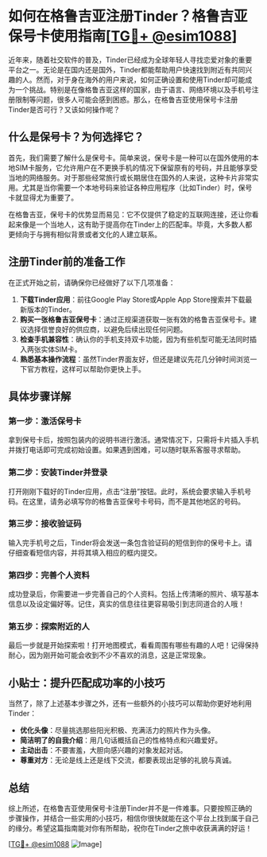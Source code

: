# 如何在格鲁吉亚注册Tinder？格鲁吉亚保号卡使用指南[[TG💪+ @esim1088](https://t.me/s/esim1088)]

近年来，随着社交软件的普及，Tinder已经成为全球年轻人寻找恋爱对象的重要平台之一。无论是在国内还是国外，Tinder都能帮助用户快速找到附近有共同兴趣的人。然而，对于身在海外的用户来说，如何正确设置和使用Tinder却可能成为一个挑战。特别是在像格鲁吉亚这样的国家，由于语言、网络环境以及手机号注册限制等问题，很多人可能会感到困惑。那么，在格鲁吉亚使用保号卡注册Tinder是否可行？又该如何操作呢？

## 什么是保号卡？为何选择它？

首先，我们需要了解什么是保号卡。简单来说，保号卡是一种可以在国外使用的本地SIM卡服务，它允许用户在不更换手机的情况下保留原有的号码，并且能够享受当地的网络服务。对于那些经常旅行或长期居住在国外的人来说，这种卡片非常实用。尤其是当你需要一个本地号码来验证各种应用程序（比如Tinder）时，保号卡就显得尤为重要了。

在格鲁吉亚，保号卡的优势显而易见：它不仅提供了稳定的互联网连接，还让你看起来像是一个当地人，这有助于提高你在Tinder上的匹配率。毕竟，大多数人都更倾向于与拥有相似背景或者文化的人建立联系。

## 注册Tinder前的准备工作

在正式开始之前，请确保你已经做好了以下几项准备：

1. **下载Tinder应用**：前往Google Play Store或Apple App Store搜索并下载最新版本的Tinder。
2. **购买一张格鲁吉亚保号卡**：通过正规渠道获取一张有效的格鲁吉亚保号卡。建议选择信誉良好的供应商，以避免后续出现任何问题。
3. **检查手机兼容性**：确认你的手机支持双卡功能，因为有些机型可能无法同时插入两张实体SIM卡。
4. **熟悉基本操作流程**：虽然Tinder界面友好，但还是建议先花几分钟时间浏览一下官方教程，这样可以帮助你更快上手。

## 具体步骤详解

### 第一步：激活保号卡

拿到保号卡后，按照包装内的说明书进行激活。通常情况下，只需将卡片插入手机并拨打电话即可完成初始设置。如果遇到困难，可以随时联系客服寻求帮助。

### 第二步：安装Tinder并登录

打开刚刚下载好的Tinder应用，点击“注册”按钮。此时，系统会要求输入手机号码。在这里，请务必填写你的格鲁吉亚保号卡号码，而不是其他地区的号码。

### 第三步：接收验证码

输入完手机号之后，Tinder将会发送一条包含验证码的短信到你的保号卡上。请仔细查看短信内容，并将其填入相应的框内提交。

### 第四步：完善个人资料

成功登录后，你需要进一步完善自己的个人资料。包括上传清晰的照片、填写基本信息以及设定偏好等。记住，真实的信息往往更容易吸引到志同道合的人哦！

### 第五步：探索附近的人

最后一步就是开始探索啦！打开地图模式，看看周围有哪些有趣的人吧！记得保持耐心，因为刚开始可能会收到不少不喜欢的消息，这是正常现象。

## 小贴士：提升匹配成功率的小技巧

当然了，除了上述基本步骤之外，还有一些额外的小技巧可以帮助你更好地利用Tinder：

- **优化头像**：尽量挑选那些阳光积极、充满活力的照片作为头像。
- **简洁明了的自我介绍**：用几句话概括自己的性格特点和兴趣爱好。
- **主动出击**：不要害羞，大胆向感兴趣的对象发起对话。
- **尊重对方**：无论是线上还是线下交流，都要表现出足够的礼貌与真诚。

## 总结

综上所述，在格鲁吉亚使用保号卡注册Tinder并不是一件难事。只要按照正确的步骤操作，并结合一些实用的小技巧，相信你很快就能在这个平台上找到属于自己的缘分。希望这篇指南能对你有所帮助，祝你在Tinder之旅中收获满满的好运！

[[TG💪+ @esim1088](https://t.me/s/esim1088) ![Image](https://i.postimg.cc/4NQfJmqS/Snipaste-2025-05-13-00-14-12.png)]